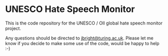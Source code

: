 # UNESCO Hate Speech Monitor
 
This is the code repository for the UNESCO / OII global hate speech monitor project. 

Any questions should be directed to jbright@turing.ac.uk. Please let me know if you decide to make some use of the code, would be happy to help :-) 

